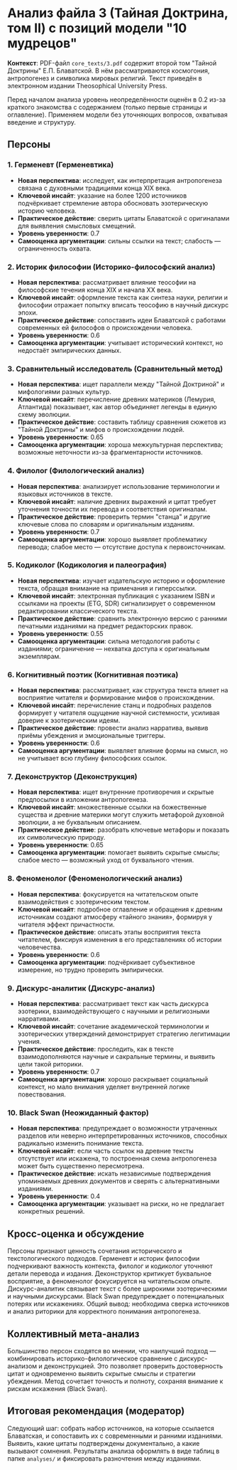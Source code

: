 # Анализ файла 3 (Тайная Доктрина, том II) с позиций модели "10 мудрецов"

**Контекст**: PDF-файл `core_texts/3.pdf` содержит второй том "Тайной Доктрины" Е.П. Блаватской. В нём рассматриваются космогония, антропогенез и символика мировых религий. Текст приведён в электронном издании Theosophical University Press.

Перед началом анализа уровень неопределённости оценён в 0.2 из-за краткого знакомства с содержанием (только первые страницы и оглавление). Применяем модели без уточняющих вопросов, охватывая введение и структуру.

## Персоны

### 1. Герменевт (Герменевтика)
- **Новая перспектива**: исследует, как интерпретация антропогенеза связана с духовными традициями конца XIX века.
- **Ключевой инсайт**: указание на более 1200 источников подчёркивает стремление автора обосновать эзотерическую историю человека.
- **Практическое действие**: сверить цитаты Блаватской с оригиналами для выявления смысловых смещений.
- **Уровень уверенности**: 0.7
- **Самооценка аргументации**: сильны ссылки на текст; слабость — ограниченность охвата.

### 2. Историк философии (Историко-философский анализ)
- **Новая перспектива**: рассматривает влияние теософии на философские течения конца XIX и начала XX века.
- **Ключевой инсайт**: оформление текста как синтеза науки, религии и философии отражает попытку вписать теософию в научный дискурс эпохи.
- **Практическое действие**: сопоставить идеи Блаватской с работами современных ей философов о происхождении человека.
- **Уровень уверенности**: 0.6
- **Самооценка аргументации**: учитывает исторический контекст, но недостаёт эмпирических данных.

### 3. Сравнительный исследователь (Сравнительный метод)
- **Новая перспектива**: ищет параллели между "Тайной Доктриной" и мифологиями разных культур.
- **Ключевой инсайт**: перечисление древних материков (Лемурия, Атлантида) показывает, как автор объединяет легенды в единую схему эволюции.
- **Практическое действие**: составить таблицу сравнения сюжетов из "Тайной Доктрины" и мифов о происхождении людей.
- **Уровень уверенности**: 0.65
- **Самооценка аргументации**: хороша межкультурная перспектива; возможные неточности из-за фрагментарности источников.

### 4. Филолог (Филологический анализ)
- **Новая перспектива**: анализирует использование терминологии и языковых источников в тексте.
- **Ключевой инсайт**: наличие древних выражений и цитат требует уточнения точности их перевода и соответствия оригиналам.
- **Практическое действие**: проверить термин "станца" и другие ключевые слова по словарям и оригинальным изданиям.
- **Уровень уверенности**: 0.7
- **Самооценка аргументации**: хорошо выявляет проблематику перевода; слабое место — отсутствие доступа к первоисточникам.

### 5. Кодиколог (Кодикология и палеография)
- **Новая перспектива**: изучает издательскую историю и оформление текста, обращая внимание на примечания и гиперссылки.
- **Ключевой инсайт**: электронная публикация с указанием ISBN и ссылками на проекты (ETG, SDR) сигнализирует о современном редактировании классического текста.
- **Практическое действие**: сравнить электронную версию с ранними печатными изданиями на предмет редакторских правок.
- **Уровень уверенности**: 0.55
- **Самооценка аргументации**: сильна методология работы с изданиями; ограничение — нехватка доступа к оригинальным экземплярам.

### 6. Когнитивный поэтик (Когнитивная поэтика)
- **Новая перспектива**: рассматривает, как структура текста влияет на восприятие читателя и формирование мифов о происхождении.
- **Ключевой инсайт**: перечисление станц и подробных разделов формирует у читателя ощущение научной системности, усиливая доверие к эзотерическим идеям.
- **Практическое действие**: провести анализ нарратива, выявив приёмы убеждения и эмоциональные триггеры.
- **Уровень уверенности**: 0.6
- **Самооценка аргументации**: выявляет влияние формы на смысл, но не учитывает всю глубину философских ссылок.

### 7. Деконструктор (Деконструкция)
- **Новая перспектива**: ищет внутренние противоречия и скрытые предпосылки в изложении антропогенеза.
- **Ключевой инсайт**: множественные ссылки на божественные существа и древние материки могут служить метафорой духовной эволюции, а не буквальным описанием.
- **Практическое действие**: разобрать ключевые метафоры и показать их символическую природу.
- **Уровень уверенности**: 0.65
- **Самооценка аргументации**: помогает выявить скрытые смыслы; слабое место — возможный уход от буквального чтения.

### 8. Феноменолог (Феноменологический анализ)
- **Новая перспектива**: фокусируется на читательском опыте взаимодействия с эзотерическим текстом.
- **Ключевой инсайт**: подробное оглавление и обращения к древним источникам создают атмосферу «тайного знания», формируя у читателя эффект причастности.
- **Практическое действие**: описать этапы восприятия текста читателем, фиксируя изменения в его представлениях об истории человечества.
- **Уровень уверенности**: 0.6
- **Самооценка аргументации**: подчёркивает субъективное измерение, но трудно проверить эмпирически.

### 9. Дискурс-аналитик (Дискурс-анализ)
- **Новая перспектива**: рассматривает текст как часть дискурса эзотерики, взаимодействующего с научными и религиозными нарративами.
- **Ключевой инсайт**: сочетание академической терминологии и эзотерических утверждений демонстрирует стратегию легитимации учения.
- **Практическое действие**: проследить, как в тексте взаимодополняются научные и сакральные термины, и выявить цели такой риторики.
- **Уровень уверенности**: 0.7
- **Самооценка аргументации**: хорошо раскрывает социальный контекст, но мало внимания уделяет внутренней логике повествования.

### 10. Black Swan (Неожиданный фактор)
- **Новая перспектива**: предупреждает о возможности утраченных разделов или неверно интерпретированных источников, способных радикально изменить понимание текста.
- **Ключевой инсайт**: если часть ссылок на древние тексты отсутствует или искажена, то построенная схема антропогенеза может быть существенно пересмотрена.
- **Практическое действие**: искать независимые подтверждения упоминаемых древних документов и сверять с альтернативными изданиями.
- **Уровень уверенности**: 0.4
- **Самооценка аргументации**: указывает на риски, но не предлагает конкретных решений.

## Кросс-оценка и обсуждение
Персоны признают ценность сочетания исторического и текстологического подходов. Герменевт и историк философии подчеркивают важность контекста, филолог и кодиколог уточняют детали перевода и издания. Деконструктор критикует буквальное восприятие, а феноменолог фокусируется на читательском опыте. Дискурс-аналитик связывает текст с более широкими эзотерическими и научными дискурсами. Black Swan предупреждает о потенциальных потерях или искажениях. Общий вывод: необходима сверка источников и анализ риторики для корректного понимания антропогенеза.

## Коллективный мета-анализ
Большинство персон сходятся во мнении, что наилучший подход — комбинировать историко-филологическое сравнение с дискурс-анализом и деконструкцией. Это позволяет проверить достоверность цитат и одновременно выявить скрытые смыслы и стратегии убеждения. Метод сочетает точность и полноту, сохраняя внимание к рискам искажения (Black Swan).

## Итоговая рекомендация (модератор)
Следующий шаг: собрать набор источников, на которые ссылается Блаватская, и сопоставить их с современными и ранними изданиями. Выявить, какие цитаты подтверждены документально, а какие вызывают сомнения. Результаты анализа оформлять в виде таблиц в папке `analyses/` и фиксировать разночтения между изданиями.
